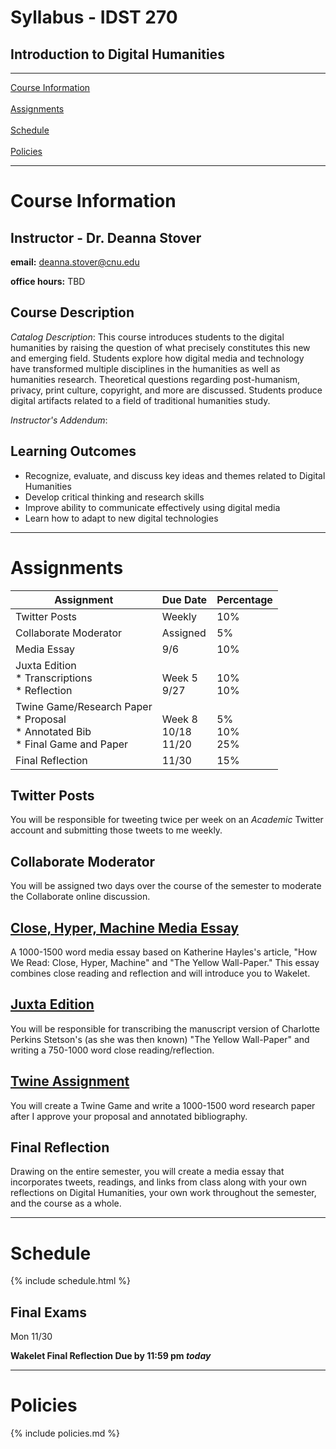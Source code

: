 # Syllabus - IDST 270

## Introduction to Digital Humanities

_____

[Course Information](#course-information) <br /> <br />
[Assignments](#assignments) <br /><br />
[Schedule](#schedule) <br /> <br />
[Policies](#policies)

_____

# Course Information

## Instructor - Dr. Deanna Stover

  **email:** deanna.stover@cnu.edu 

  **office hours:** TBD

## Course Description

*Catalog Description*: This course introduces students to the digital humanities by raising the question of what precisely constitutes this new and emerging field. Students explore how digital media and technology have transformed multiple disciplines in the humanities as well as humanities research. Theoretical questions regarding post-humanism, privacy, print culture, copyright, and more are discussed. Students produce digital artifacts related to a field of traditional humanities study.

*Instructor's Addendum*:

## Learning Outcomes

* Recognize, evaluate, and discuss key ideas and themes related to Digital Humanities
* Develop critical thinking and research skills
* Improve ability to communicate effectively using digital media
* Learn how to adapt to new digital technologies 

_____

# Assignments

Assignment | Due Date | Percentage
------------ | ------------- | -------------
Twitter Posts | Weekly | 10%
Collaborate Moderator | Assigned | 5%
Media Essay | 9/6 | 10%
Juxta Edition <br /> * Transcriptions <br /> * Reflection | <br /> Week 5 <br /> 9/27 | <br /> 10% <br /> 10%
Twine Game/Research Paper <br /> * Proposal <br /> * Annotated Bib <br /> * Final Game and Paper | <br /> Week 8 <br /> 10/18 <br /> 11/20 | <br /> 5% <br /> 10% <br /> 25%
Final Reflection | 11/30 | 15%

## Twitter Posts

You will be responsible for tweeting twice per week on an *Academic* Twitter account and submitting those tweets to me weekly. 

## Collaborate Moderator

You will be assigned two days over the course of the semester to moderate the Collaborate online discussion.

## [Close, Hyper, Machine Media Essay](https://deanna-stover.github.io/coursesCNU/2020/idst270fall2020/media-essay)

A 1000-1500 word media essay based on Katherine Hayles's article, "How We Read: Close, Hyper, Machine" and "The Yellow Wall-Paper." This essay combines close reading and reflection and will introduce you to Wakelet. 

## [Juxta Edition](https://deanna-stover.github.io/coursesCNU/2020/idst270fall2020/juxta)

You will be responsible for transcribing the manuscript version of Charlotte Perkins Stetson's (as she was then known) "The Yellow Wall-Paper" and writing a 750-1000 word close reading/reflection.


## [Twine Assignment](https://deanna-stover.github.io/coursesCNU/2020/idst270fall2020/twine)

You will create a Twine Game and write a 1000-1500 word research paper after I approve your proposal and annotated bibliography. 

## Final Reflection

Drawing on the entire semester, you will create a media essay that incorporates tweets, readings, and links from class along with your own reflections on Digital Humanities, your own work throughout the semester, and the course as a whole. 

_____

# Schedule

{% include schedule.html %}

## Final Exams

Mon 11/30 

**Wakelet Final Reflection Due by 11:59 pm *today***

_____

# Policies

{% include policies.md %}
